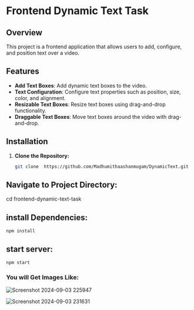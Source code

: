 # Frontend Dynamic Text Task

## Overview

This project is a frontend application that allows users to add, configure, and position text over a video.


## Features

- **Add Text Boxes**: Add dynamic text boxes to the video.
- **Text Configuration**: Configure text properties such as position, size, color, and alignment.
- **Resizable Text Boxes**: Resize text boxes using drag-and-drop functionality.
- **Draggable Text Boxes**: Move text boxes around the video with drag-and-drop.

## Installation

1. **Clone the Repository:**

   ```bash
   git clone  https://github.com/Madhumithaashanmugam/DynamicText.git

## Navigate to Project Directory:

   cd frontend-dynamic-text-task

## install Dependencies:

    npm install

## start server:

    npm start

### You will Get Images Like:

![Screenshot 2024-09-03 225947](https://github.com/user-attachments/assets/647c5a54-8310-452e-bbdd-981f9f3e1f4a)

![Screenshot 2024-09-03 231631](https://github.com/user-attachments/assets/30cc494c-4b44-455b-8a75-ba5471f33d9a)

